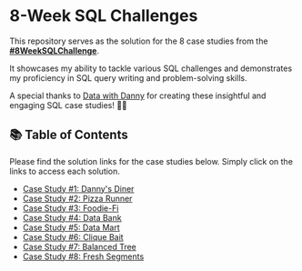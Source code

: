 # 8-Week SQL Challenges

This repository serves as the solution for the 8 case studies from the **[#8WeekSQLChallenge](https://8weeksqlchallenge.com)**. 

It showcases my ability to tackle various SQL challenges and demonstrates my proficiency in SQL query writing and problem-solving skills.

A special thanks to [Data with Danny](https://www.linkedin.com/company/datawithdanny/) for creating these insightful and engaging SQL case studies! 👋🏻 

## 📚 Table of Contents

Please find the solution links for the case studies below. Simply click on the links to access each solution.
- [Case Study #1: Danny's Diner](https://github.com/PreetKothari/8-Week-SQL-Challenge/blob/bfc919213b908a8ac9b9ecd4fbfb16a1cdc1a5e4/Case%20Study%20%231%20-%20Danny's%20Diner/README.md)
- [Case Study #2: Pizza Runner](https://github.com/PreetKothari/8-Week-SQL-Challenge/blob/0e15d207dad57ce2cdd2ce20842c6e263ff77c12/Case%20Study%20%232%20-%20Pizza%20Runner/README.md)
- [Case Study #3: Foodie-Fi]()
- [Case Study #4: Data Bank]()
- [Case Study #5: Data Mart]()
- [Case Study #6: Clique Bait]()
- [Case Study #7: Balanced Tree](https://github.com/katiehuangx/8-Week-SQL-Challenge/tree/main/Case%20Study%20%237%20-%20Balanced%20Tree%20Clothing%20Co.)
- [Case Study #8: Fresh Segments]()
